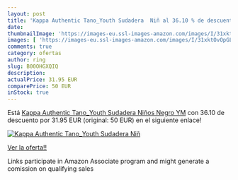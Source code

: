 ```yaml
---
layout: post
title: 'Kappa Authentic Tano_Youth Sudadera  Niñ al 36.10 % de descuento'
date: 
thumbnailImage: 'https://images-eu.ssl-images-amazon.com/images/I/31xktOvOpGL._SL200_.jpg'
images: [ 'https://images-eu.ssl-images-amazon.com/images/I/31xktOvOpGL._SL200_.jpg' ]
comments: true
category: ofertas
author: ring
slug: B00OHGXQIQ
description:
actualPrice: 31.95 EUR
comparePrice: 50 EUR
inStock: true
---
```


Está [Kappa Authentic Tano_Youth Sudadera  Niños  Negro  YM](https://www.amazon.es/dp/B00OHGXQIQ/?tag=tolees-21) con 36.10 de descuento por 31.95 EUR (original: 50 EUR) en el siguiente enlace!

[![Kappa Authentic Tano_Youth Sudadera  Niñ](https://images-eu.ssl-images-amazon.com/images/I/31xktOvOpGL._SL200_.jpg)](https://www.amazon.es/dp/B00OHGXQIQ/?tag=tolees-21)

[Ver la oferta!!](https://www.amazon.es/dp/B00OHGXQIQ/?tag=tolees-21)

Links participate in Amazon Associate program and might generate a comission on qualifying sales


